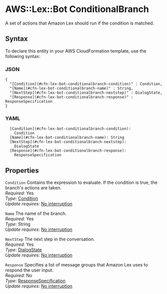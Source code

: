 # AWS::Lex::Bot ConditionalBranch<a name="aws-properties-lex-bot-conditionalbranch"></a>

A set of actions that Amazon Lex should run if the condition is matched\.

## Syntax<a name="aws-properties-lex-bot-conditionalbranch-syntax"></a>

To declare this entity in your AWS CloudFormation template, use the following syntax:

### JSON<a name="aws-properties-lex-bot-conditionalbranch-syntax.json"></a>

```
{
  "[Condition](#cfn-lex-bot-conditionalbranch-condition)" : Condition,
  "[Name](#cfn-lex-bot-conditionalbranch-name)" : String,
  "[NextStep](#cfn-lex-bot-conditionalbranch-nextstep)" : DialogState,
  "[Response](#cfn-lex-bot-conditionalbranch-response)" : ResponseSpecification
}
```

### YAML<a name="aws-properties-lex-bot-conditionalbranch-syntax.yaml"></a>

```
  [Condition](#cfn-lex-bot-conditionalbranch-condition): 
    Condition
  [Name](#cfn-lex-bot-conditionalbranch-name): String
  [NextStep](#cfn-lex-bot-conditionalbranch-nextstep): 
    DialogState
  [Response](#cfn-lex-bot-conditionalbranch-response): 
    ResponseSpecification
```

## Properties<a name="aws-properties-lex-bot-conditionalbranch-properties"></a>

`Condition`  <a name="cfn-lex-bot-conditionalbranch-condition"></a>
Contains the expression to evaluate\. If the condition is true, the branch's actions are taken\.  
*Required*: Yes  
*Type*: [Condition](aws-properties-lex-bot-condition.md)  
*Update requires*: [No interruption](https://docs.aws.amazon.com/AWSCloudFormation/latest/UserGuide/using-cfn-updating-stacks-update-behaviors.html#update-no-interrupt)

`Name`  <a name="cfn-lex-bot-conditionalbranch-name"></a>
The name of the branch\.   
*Required*: Yes  
*Type*: String  
*Update requires*: [No interruption](https://docs.aws.amazon.com/AWSCloudFormation/latest/UserGuide/using-cfn-updating-stacks-update-behaviors.html#update-no-interrupt)

`NextStep`  <a name="cfn-lex-bot-conditionalbranch-nextstep"></a>
The next step in the conversation\.  
*Required*: Yes  
*Type*: [DialogState](aws-properties-lex-bot-dialogstate.md)  
*Update requires*: [No interruption](https://docs.aws.amazon.com/AWSCloudFormation/latest/UserGuide/using-cfn-updating-stacks-update-behaviors.html#update-no-interrupt)

`Response`  <a name="cfn-lex-bot-conditionalbranch-response"></a>
Specifies a list of message groups that Amazon Lex uses to respond the user input\.  
*Required*: No  
*Type*: [ResponseSpecification](aws-properties-lex-bot-responsespecification.md)  
*Update requires*: [No interruption](https://docs.aws.amazon.com/AWSCloudFormation/latest/UserGuide/using-cfn-updating-stacks-update-behaviors.html#update-no-interrupt)